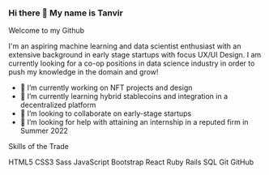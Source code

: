 ### Hi there 👋 My name is Tanvir

Welcome to my Github 

I'm an aspiring machine learning and data scientist enthusiast with an extensive background in early stage startups with focus UX/UI Design. I am currently looking for a co-op positions in data science industry in order to push my knowledge in the domain and grow!


- 🔭 I’m currently working on NFT projects and design
- 🌱 I’m currently learning hybrid stablecoins and integration in a decentralized platform
- 👯 I’m looking to collaborate on early-stage startups
- 🤔 I’m looking for help with attaining an internship in a reputed firm in Summer 2022

Skills of the Trade

HTML5  CSS3  Sass  JavaScript  Bootstrap  React  Ruby  Rails  SQL  Git  GitHub
